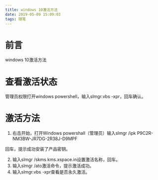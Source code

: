 ```yaml
---
title: windows 10激活方法
date: 2019-05-09 15:09:03
tags: 随笔
---
```


# 前言

windows 10激活方法

<!---more--->

# 查看激活状态

管理员权限打开windows powershell，输入slmgr.vbs -xpr，回车确认。

# 激活方法

1. 右击开始，打开Windows powershall（管理员）输入slmgr /ipk P9C2R-NM3BW-JR7DG-2R38J-D9MPF

回车，提示成功安装了产品密钥。

2. 输入slmgr /skms kms.xspace.in设置激活名称，回车。
3. 输入slmgr /ato激活命令，提示激活成功。
4. 输入slmgr.vbs -xpr查看是否永久激活。

